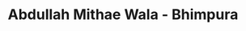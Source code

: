 ---
title: "Abdullah Mithae Wala - Bhimpura"
url: /karachi/abdullah-mithae-wala-bhimpura/
shop: confectionery
---